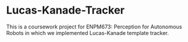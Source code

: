 # Lucas-Kanade-Tracker
This is a coursework project for ENPM673: Perception for Autonomous Robots in which we implemented Lucas-Kanade template tracker.
